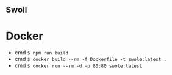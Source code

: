 ## Swoll

# Docker
- cmd ```$ npm run build```
- cmd ```$ docker build --rm -f Dockerfile -t swole:latest .```
- cmd ```$ docker run --rm -d -p 80:80 swole:latest```